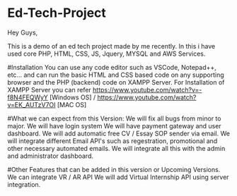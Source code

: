 # Ed-Tech-Project

Hey Guys,

This is a demo of an ed tech project made by me recently. In this i have used core PHP, HTML, CSS, JS, Jquery, MYSQL and AWS Services.

#Installation
You can use any code editor such as VSCode, Notepad++, etc... and can run the basic HTML and CSS based code on any supporting browser and the PHP (backend) code on XAMPP Server. For Installation of XAMPP Server you can refer https://www.youtube.com/watch?v=-f8N4FEQWyY [Windows OS] / https://www.youtube.com/watch?v=EK_AUTzV7OI [MAC OS]

#What we can expect from this Version:
We will fix all bugs from minor to major.
We will have login system
We will have payment gateway and user dashboard.
We will add automatic free CV / Essay SOP sender via email.
We will integrate different Email API's such as regestration, promotional and other necessary automated emails.
We will integrate all this with the admin and administrator dashboard.

#Other Features that can be added in this version or Upcoming Versions.
We can integrate VR / AR API
We will add Virtual Internship API using server integration.
